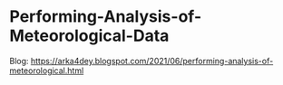 # Performing-Analysis-of-Meteorological-Data
Blog: https://arka4dey.blogspot.com/2021/06/performing-analysis-of-meteorological.html
